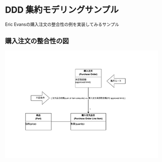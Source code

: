 # DDD 集約モデリングサンプル

Eric Evansの購入注文の整合性の例を実装してみるサンプル

## 購入注文の整合性の図

![購入注文の整合性](purchace.drawio.png)